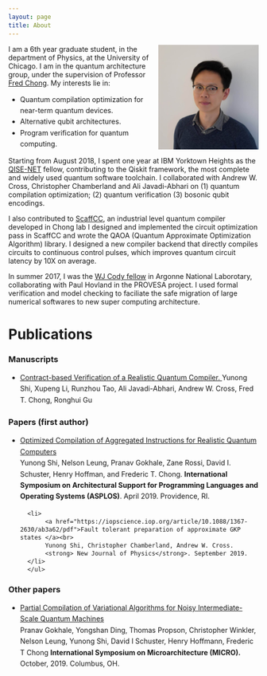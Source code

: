 ```yaml
---
layout: page
title: About
---
```

<style>
img {	
	float: right;	
    max-width: 40%;
    max-height: 100%;
}
li {
    line-height: 1.6; 
    }
</style>
<p>
<img src="../assets/img/profile.JPG" alt="profile">
I am a 6th year graduate student, in the department of Physics, at the University of Chicago. I am in the quantum architecture group, under the supervision of Professor <a href="http://people.cs.uchicago.edu/~ftchong/"> Fred Chong</a>. My interests lie in:
<ul>
  <li>Quantum compilation optimization for near-term quantum devices. </li>
  <li>Alternative qubit architectures. </li>
  <li>Program verification for quantum computing.  </li>
</ul> 
</p>

<p>
Starting from August 2018, I spent one year at IBM Yorktown Heights as the <a href="https://qisenet.uchicago.edu">QISE-NET</a> fellow, contributing to the Qiskit framework, the most complete and widely used quantum software toolchain. I collaborated with Andrew W. Cross, Christopher Chamberland and Ali Javadi-Abhari on (1) quantum compilation optimization; (2) quantum verification (3) bosonic qubit encodings.
</p>

<p>
I also contributed to <a href="https://github.com/epiqc/ScaffCC">ScaffCC</a>, an industrial level quantum compiler developed in Chong lab I designed and implemented the circuit optimization pass in ScaffCC and wrote the QAOA (Quantum Approximate Optimization Algorithm) library. I designed a new compiler backend that directly compiles circuits to continuous control pulses, which improves quantum circuit latency by 10X on average.
</p>

<p>
In summer 2017, I was the <a href="http://www.mcs.anl.gov/career-opportunities/wj-cody-associates">WJ Cody fellow</a> in Argonne National Laborotary, collaborating with Paul Hovland in the PROVESA project. I used formal verification and model checking to faciliate the safe migration of large numerical softwares to new super computing architecture. 
</p>


# Publications

<div id="box_black">
	    <h3>Manuscripts</h3>
	    <ul>
            <li> <a href="../assets/publications/certiq.pdf">
              Contract-based Verification of a Realistic Quantum Compiler. </a> Yunong Shi, Xupeng Li, Runzhou Tao, Ali Javadi-Abhari, Andrew W. Cross, Fred T. Chong, Ronghui Gu
  	    </li>
        </ul>
</div>

<div id="box_black">
	    <h3>Papers (first author)</h3>
	    <ul>
        <li>
            <a href="https://arxiv.org/pdf/1902.01474.pdf">Optimized Compilation of Aggregated Instructions for Realistic Quantum Computers</a><br>
            Yunong Shi, Nelson Leung, Pranav Gokhale, Zane Rossi, David I. Schuster, Henry Hoffman, and Frederic T. Chong.
            <strong>International Symposium on Architectural Support for Programming Languages and Operating Systems (ASPLOS)</strong>. April 2019. Providence, RI.
  	    </li>

      <li>
           <a href="https://iopscience.iop.org/article/10.1088/1367-2630/ab3a62/pdf">Fault tolerant preparation of approximate GKP states </a><br>
           Yunong Shi, Christopher Chamberland, Andrew W. Cross.
           <strong> New Journal of Physics</strong>. September 2019.
      </li>
      </ul>
</div>


<div id="box_black">
	    <h3>Other papers</h3>
        <ul>
        <li>
           <a href="https://arxiv.org/pdf/1909.07522.pdf"> Partial Compilation of Variational Algorithms for Noisy Intermediate-Scale Quantum Machines </a><br>
           Pranav Gokhale, Yongshan Ding, Thomas Propson, Christopher Winkler, Nelson Leung, Yunong Shi, David I Schuster, Henry Hoffmann, Frederic T Chong
        <strong> International Symposium on Microarchitecture (MICRO). </strong> October, 2019. Columbus, OH.
        </li>
        </ul>
</div>
